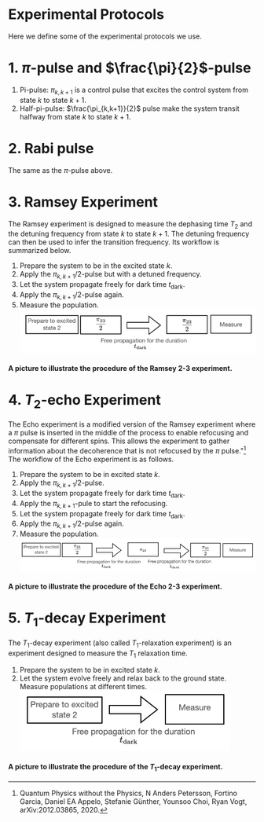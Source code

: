 # Experimental Protocols

Here we define some of the experimental protocols we use.

# 1. $\pi$-pulse and $\frac{\pi}{2}$-pulse
1. Pi-pulse: $\pi_{k,k+1}$ is a control pulse that excites the control system from state $k$ to state $k+1$.
1. Half-pi-pulse: $\frac{\pi_{k,k+1}}{2}$ pulse make the system transit halfway from state $k$ to state $k+1$.

# 2. Rabi pulse

The same as the $\pi$-pulse above.

# 3. Ramsey Experiment
The Ramsey experiment is designed to measure the dephasing time $T_2$ and the detuning frequency from state $k$ to state $k+1$. The detuning frequency can then be used to infer the transition frequency.
Its workflow is summarized below.
1. Prepare the system to be in the excited state $k$.
1. Apply the $\pi_{k,k+1}/2$-pulse  but with a detuned frequency.
1. Let the system propagate freely for dark time $t_{\textrm{dark}}$.
1. Apply the $\pi_{k,k+1}/2$-pulse again.
1. Measure the population.
![Ramsey 2-3 experiment](picture/Ramsey_2-3.png)
#### A picture to illustrate the procedure of the Ramsey $2$-$3$ experiment.

# 4. $T_2$-echo Experiment
The Echo experiment is a modified version of the Ramsey experiment where a $\pi$ pulse is inserted in the middle of the process to enable refocusing and compensate for different spins. This allows the experiment to gather information about the decoherence that is not refocused by the $\pi$ pulse."[^fn1]
The workflow of the Echo experiment is as follows.
1. Prepare the system to be in excited state $k$.
1. Apply the $\pi_{k,k+1}/2$-pulse.
1. Let the system propagate freely for dark time $t_{\textrm{dark}}$.
1. Apply the $\pi_{k,k+1}$-pule to start the refocusing.
1. Let the system propagate freely for dark time $t_{\textrm{dark}}$.
1. Apply the $\pi_{k,k+1}/2$-pulse again.
1. Measure the population. 
![Echo 2-3 experiment](picture/Echo_2-3.png)
#### A picture to illustrate the procedure of the Echo $2$-$3$ experiment.

# 5. $T_1$-decay Experiment
The $T_1$-decay experiment (also called $T_1$-relaxation experiment) is an experiment designed to measure the $T_1$ relaxation time.
1. Prepare the system to be in excited state $k$.
1. Let the system evolve freely and relax back to the ground state. Measure populations at different times.
![T1-decay experiment](picture/T1.png)
#### A picture to illustrate the procedure of the $T_1$-decay experiment.
[^fn1]: Quantum Physics without the Physics, N Anders Petersson, Fortino Garcia, Daniel EA Appelo, Stefanie Günther, Younsoo Choi, Ryan Vogt, arXiv:2012.03865, 2020. 
